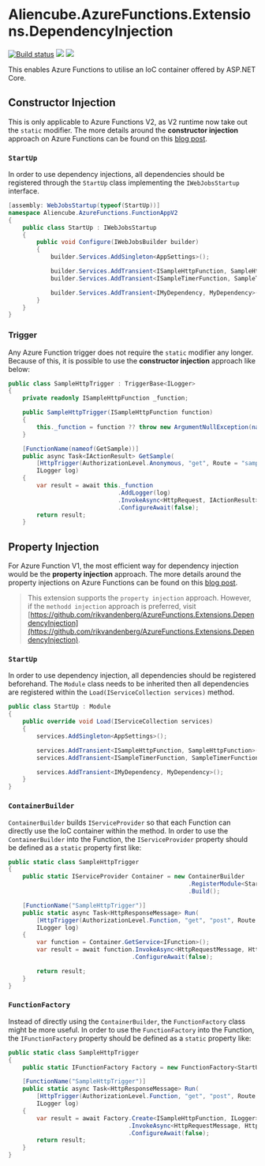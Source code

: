 # Aliencube.AzureFunctions.Extensions.DependencyInjection #

[![Build status](https://ci.appveyor.com/api/projects/status/6ex8if2l1ffdahfq/branch/dev?svg=true)](https://ci.appveyor.com/project/justinyoo/azurefunctions-extensions/branch/dev) [![](https://img.shields.io/nuget/dt/Aliencube.AzureFunctions.Extensions.DependencyInjection.svg)](https://www.nuget.org/packages/Aliencube.AzureFunctions.Extensions.DependencyInjection/) [![](https://img.shields.io/nuget/v/Aliencube.AzureFunctions.Extensions.DependencyInjection.svg)](https://www.nuget.org/packages/Aliencube.AzureFunctions.Extensions.DependencyInjection/)


This enables Azure Functions to utilise an IoC container offered by ASP.NET Core.

## Constructor Injection ##

This is only applicable to Azure Functions V2, as V2 runtime now take out the `static` modifier. The more details around the **constructor injection** approach on Azure Functions can be found on this [blog post](https://devkimchi.com/2019/02/22/performing-constructor-injections-on-azure-functions-v2/).


### `StartUp` ###

In order to use dependency injections, all dependencies should be registered through the `StartUp` class implementing the `IWebJobsStartup` interface.

```csharp
[assembly: WebJobsStartup(typeof(StartUp))]
namespace Aliencube.AzureFunctions.FunctionAppV2
{
    public class StartUp : IWebJobsStartup
    {
        public void Configure(IWebJobsBuilder builder)
        {
            builder.Services.AddSingleton<AppSettings>();

            builder.Services.AddTransient<ISampleHttpFunction, SampleHttpFunction>();
            builder.Services.AddTransient<ISampleTimerFunction, SampleTimerFunction>();

            builder.Services.AddTransient<IMyDependency, MyDependency>();
        }
    }
}
```

### Trigger ###

Any Azure Function trigger does not require the `static` modifier any longer. Because of this, it is possible to use the **constructor injection** approach like below:

```csharp
public class SampleHttpTrigger : TriggerBase<ILogger>
{
    private readonly ISampleHttpFunction _function;

    public SampleHttpTrigger(ISampleHttpFunction function)
    {
        this._function = function ?? throw new ArgumentNullException(nameof(function));
    }

    [FunctionName(nameof(GetSample))]
    public async Task<IActionResult> GetSample(
        [HttpTrigger(AuthorizationLevel.Anonymous, "get", Route = "samples")] HttpRequest req,
        ILogger log)
    {
        var result = await this._function
                               .AddLogger(log)
                               .InvokeAsync<HttpRequest, IActionResult>(req)
                               .ConfigureAwait(false);
        return result;
    }
```


## Property Injection ##

For Azure Function V1, the most efficient way for dependency injection would be the **property injection** approach. The more details around the property injections on Azure Functions can be found on this [blog post](https://devkimchi.com/2018/04/07/dependency-injections-on-azure-functions-v2/).

> This extension supports the `property injection` approach. However, if the `methodd injection` approach is preferred, visit [https://github.com/rikvandenberg/AzureFunctions.Extensions.DependencyInjection](https://github.com/rikvandenberg/AzureFunctions.Extensions.DependencyInjection).


### `StartUp` ###

In order to use dependency injection, all dependencies should be registered beforehand. The `Module` class needs to be inherited then all dependencies are registered within the `Load(IServiceCollection services)` method.

```csharp
public class StartUp : Module
{
    public override void Load(IServiceCollection services)
    {
        services.AddSingleton<AppSettings>();

        services.AddTransient<ISampleHttpFunction, SampleHttpFunction>();
        services.AddTransient<ISampleTimerFunction, SampleTimerFunction>();

        services.AddTransient<IMyDependency, MyDependency>();
    }
}
```


### `ContainerBuilder` ###

`ContainerBuilder` builds `IServiceProvider` so that each Function can directly use the IoC container within the method. In order to use the `ContainerBuilder` into the Function, the `IServiceProvider` property should be defined as a `static` property first like:

```csharp
public static class SampleHttpTrigger
{
    public static IServiceProvider Container = new ContainerBuilder
                                                   .RegisterModule<StartUp>()
                                                   .Build();

    [FunctionName("SampleHttpTrigger")]
    public static async Task<HttpResponseMessage> Run(
        [HttpTrigger(AuthorizationLevel.Function, "get", "post", Route = null)]HttpRequestMessage req,
        ILogger log)
    {
        var function = Container.GetService<IFunction>();
        var result = await function.InvokeAsync<HttpRequestMessage, HttpResponseMessage>(req)
                                   .ConfigureAwait(false);

        return result;
    }
}
```

### `FunctionFactory` ###

Instead of directly using the `ContainerBuilder`, the `FunctionFactory` class might be more useful. In order to use the `FunctionFactory` into the Function, the `IFunctionFactory` property should be defined as a `static` property like:

```csharp
public static class SampleHttpTrigger
{
    public static IFunctionFactory Factory = new FunctionFactory<StartUp>();

    [FunctionName("SampleHttpTrigger")]
    public static async Task<HttpResponseMessage> Run(
        [HttpTrigger(AuthorizationLevel.Function, "get", "post", Route = null)]HttpRequestMessage req,
        ILogger log)
    {
        var result = await Factory.Create<ISampleHttpFunction, ILogger>(log)
                                  .InvokeAsync<HttpRequestMessage, HttpResponseMessage>(req)
                                  .ConfigureAwait(false);
        return result;
    }
}
```
